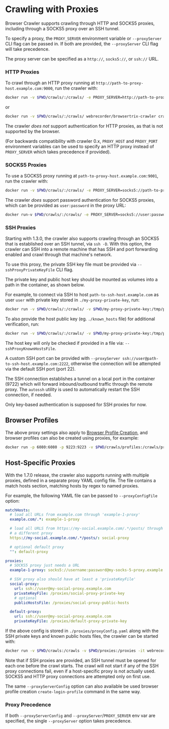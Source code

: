 # Crawling with Proxies
Browser Crawler supports crawling through HTTP and SOCKS5 proxies, including through a SOCKS5 proxy over an SSH tunnel.

To specify a proxy, the `PROXY_SERVER` environment variable or `--proxyServer` CLI flag can be passed in.
If both are provided, the `--proxyServer` CLI flag will take precedence.

The proxy server can be specified as a `http://`, `socks5://`, or `ssh://` URL.

### HTTP Proxies

To crawl through an HTTP proxy running at `http://path-to-proxy-host.example.com:9000`, run the crawler with:

```sh
docker run -v $PWD/crawls/:/crawls/ -e PROXY_SERVER=http://path-to-proxy-host.example.com:9000 webrecorder/browsertrix-crawler crawl --url https://example.com/
```

or

```sh
docker run -v $PWD/crawls/:/crawls/ webrecorder/browsertrix-crawler crawl --url https://example.com/ --proxyServer http://path-to-proxy-host.example.com:9000 
```

The crawler *does not* support authentication for HTTP proxies, as that is not supported by the browser.

(For backwards compatibility with crawler 0.x, `PROXY_HOST` and `PROXY_PORT` environment variables can be used to specify an HTTP proxy instead of `PROXY_SERVER`
which takes precedence if provided).


### SOCKS5 Proxies

To use a SOCKS5 proxy running at `path-to-proxy-host.example.com:9001`, run the crawler with:

```sh
docker run -v $PWD/crawls/:/crawls/ -e PROXY_SERVER=socks5://path-to-proxy-host.example.com:9001 webrecorder/browsertrix-crawler crawl --url https://example.com/
```

The crawler *does* support password authentication for SOCKS5 proxies, which can be provided as `user:password` in the proxy URL:

```sh
docker run-v $PWD/crawls/:/crawls/ -e PROXY_SERVER=socks5://user:password@path-to-proxy-host.example.com:9001 webrecorder/browsertrix-crawler crawl --url https://example.com/
```

### SSH Proxies

Starting with 1.3.0, the crawler also supports crawling through an SOCKS5 that is established over an SSH tunnel, via `ssh -D`.
With this option, the crawler can SSH into a remote machine that has SSH and port forwarding enabled and crawl through that machine's network.

To use this proxy, the private SSH key file must be provided via `--sshProxyPrivateKeyFile` CLI flag.

The private key and public host key should be mounted as volumes into a path in the container, as shown below.

For example, to connect via SSH to host `path-to-ssh-host.example.com` as user `user` with private key stored in `./my-proxy-private-key`, run:

```sh
docker run -v $PWD/crawls/:/crawls/ -v $PWD/my-proxy-private-key:/tmp/private-key webrecorder/browsertrix-crawler crawl --url https://httpbin.org/ip --proxyServer ssh://user@path-to-ssh-host.example.com --sshProxyPrivateKeyFile /tmp/private-key
```

To also provide the host public key (eg. `./known_hosts` file) for additional verification, run:

```sh
docker run -v $PWD/crawls/:/crawls/ -v $PWD/my-proxy-private-key:/tmp/private-key -v $PWD/known_hosts:/tmp/known_hosts webrecorder/browsertrix-crawler crawl --url https://httpbin.org/ip --proxyServer ssh://user@path-to-ssh-host.example.com --sshProxyPrivateKeyFile /tmp/private-key --sshProxyKnownHostsFile /tmp/known_hosts
```

The host key will only be checked if provided in a file via: `--sshProxyKnownHostsFile`.

A custom SSH port can be provided with `--proxyServer ssh://user@path-to-ssh-host.example.com:2222`, otherwise the
connection will be attempted via the default SSH port (port 22).

The SSH connection establishes a tunnel on a local port in the container (9722) which will forward inbound/outbound traffic through the remote proxy.
The `autossh` utility is used to automatically restart the SSH connection, if needed.

Only key-based authentication is supposed for SSH proxies for now.

## Browser Profiles

The above proxy settings also apply to [Browser Profile Creation](browser-profiles.md), and browser profiles can also be created using proxies, for example:

```sh
docker run -p 6080:6080 -p 9223:9223 -v $PWD/crawls/profiles:/crawls/profiles -v $PWD/my-proxy-private-key:/tmp/private-key -v $PWD/known_hosts:/tmp/known_hosts webrecorder/browsertrix-crawler create-login-profile --url https://example.com/ --proxyServer ssh://user@path-to-ssh-host.example.com --sshProxyPrivateKeyFile /tmp/private-key --sshProxyKnownHostsFile /tmp/known_hosts
```

## Host-Specific Proxies

With the 1.7.0 release, the crawler also supports running with multiple proxies, defined in a separate proxy YAML config file. The file contains a match hosts section, matching hosts by regex to named proxies.

For example, the following YAML file can be passed to `--proxyConfigFile` option:

```yaml
matchHosts:
  # load all URLs from example.com through 'example-1-proxy'
  example.com/.*: example-1-proxy

  # load all URLS from https://my-social.example.com/.*/posts/ through
  # a different proxy
  https://my-social.example.com/.*/posts/: social-proxy

  # optional default proxy
  "": default-proxy

proxies:
  # SOCKS5 proxy just needs a URL
  example-1-proxy: socks5://username:password@my-socks-5-proxy.example.com

  # SSH proxy also should have at least a 'privateKeyFile'
  social-proxy:
    url: ssh://user@my-social-proxy.example.com
    privateKeyFile: /proxies/social-proxy-private-key
    # optional
    publicHostsFile: /proxies/social-proxy-public-hosts

  default-proxy:
    url: ssh://user@my-social-proxy.example.com
    privateKeyFile: /proxies/default-proxy-private-key
```

If the above config is stored in `./proxies/proxyConfig.yaml` along with the SSH private keys and known public hosts
files, the crawler can be started with:

```sh
docker run -v $PWD/crawls:/crawls -v $PWD/proxies:/proxies -it webrecorder/browsertrix-crawler --url https://example.com/ --proxyServerConfig /proxies/proxyConfig.yaml
```

Note that if SSH proxies are provided, an SSH tunnel must be opened for each one before the crawl starts.
The crawl will not start if any of the SSH proxy connections fail, even if a host-specific proxy is not actually used.
SOCKS5 and HTTP proxy connections are attempted only on first use.

The same `--proxyServerConfig` option can also available be used browser profile creation `create-login-profile` command in the same way.

### Proxy Precedence

If both `--proxyServerConfig` and `--proxyServer`/`PROXY_SERVER` env var are specified, the single `--proxyServer`
option takes precedence.


